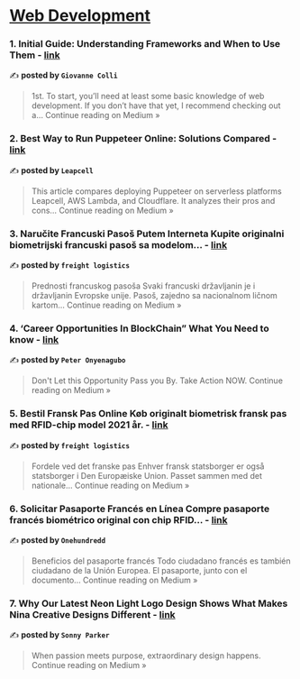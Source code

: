 
<h1><a href=https://medium.com/tag/web-development/recommended target="_blank" rel="noopener noreferrer">Web Development</a></h1>
<h3>1. Initial Guide: Understanding Frameworks and When to Use Them - <a href="https://medium.com/@cgiovanne45/when-to-use-a-framework-a-practical-guide-f2d0ee4fa091?source=rss------web_development-5" target="_blank" rel="noopener noreferrer">link</a></h3>

✍️ **posted by `Giovanne Colli`**

<blockquote>1st. To start, you’ll need at least some basic knowledge of web development. If you don’t have that yet, I recommend checking out a…
Continue reading on Medium »</blockquote>

<h3>2. Best Way to Run Puppeteer Online: Solutions Compared - <a href="https://leapcell.medium.com/best-way-to-run-puppeteer-online-solutions-compared-75b543ffdd90?source=rss------web_development-5" target="_blank" rel="noopener noreferrer">link</a></h3>

✍️ **posted by `Leapcell`**

<blockquote>This article compares deploying Puppeteer on serverless platforms Leapcell, AWS Lambda, and Cloudflare. It analyzes their pros and cons…
Continue reading on Medium »</blockquote>

<h3>3. Naručite Francuski Pasoš Putem Interneta
Kupite originalni biometrijski francuski pasoš sa modelom… - <a href="https://medium.com/@freightlogistics943/naru%C4%8Dite-francuski-paso%C5%A1-putem-interneta-kupite-originalni-biometrijski-francuski-paso%C5%A1-sa-modelom-9a2551abde82?source=rss------web_development-5" target="_blank" rel="noopener noreferrer">link</a></h3>

✍️ **posted by `freight logistics`**

<blockquote>Prednosti francuskog pasoša
Svaki francuski državljanin je i državljanin Evropske unije. Pasoš, zajedno sa nacionalnom ličnom kartom…
Continue reading on Medium »</blockquote>

<h3>4. ‘Career Opportunities In BlockChain” What You Need to know - <a href="https://medium.com/@onyenagubopeter/career-opportunities-in-blockchain-what-you-need-to-know-91bf03657f57?source=rss------web_development-5" target="_blank" rel="noopener noreferrer">link</a></h3>

✍️ **posted by `Peter Onyenagubo`**

<blockquote>Don't Let this Opportunity Pass you By. Take Action NOW. 
Continue reading on Medium »</blockquote>

<h3>5. Bestil Fransk Pas Online
Køb originalt biometrisk fransk pas med RFID-chip model 2021 år. - <a href="https://medium.com/@freightlogistics943/bestil-fransk-pas-online-k%C3%B8b-originalt-biometrisk-fransk-pas-med-rfid-chip-model-2021-%C3%A5r-85dd53562e2a?source=rss------web_development-5" target="_blank" rel="noopener noreferrer">link</a></h3>

✍️ **posted by `freight logistics`**

<blockquote>Fordele ved det franske pas
Enhver fransk statsborger er også statsborger i Den Europæiske Union. Passet sammen med det nationale…
Continue reading on Medium »</blockquote>

<h3>6. Solicitar Pasaporte Francés en Línea
Compre pasaporte francés biométrico original con chip RFID… - <a href="https://medium.com/@onehundredd94/solicitar-pasaporte-franc%C3%A9s-en-l%C3%ADnea-compre-pasaporte-franc%C3%A9s-biom%C3%A9trico-original-con-chip-rfid-03eb525fac0a?source=rss------web_development-5" target="_blank" rel="noopener noreferrer">link</a></h3>

✍️ **posted by `Onehundredd`**

<blockquote>Beneficios del pasaporte francés
Todo ciudadano francés es también ciudadano de la Unión Europea. El pasaporte, junto con el documento…
Continue reading on Medium »</blockquote>

<h3>7. Why Our Latest Neon Light Logo Design Shows What Makes Nina Creative Designs Different - <a href="https://medium.com/@sonnylparker/why-our-latest-neon-light-logo-design-shows-what-makes-nina-creative-designs-different-9c940918f883?source=rss------web_development-5" target="_blank" rel="noopener noreferrer">link</a></h3>

✍️ **posted by `Sonny Parker`**

<blockquote>When passion meets purpose, extraordinary design happens.
Continue reading on Medium »</blockquote>

